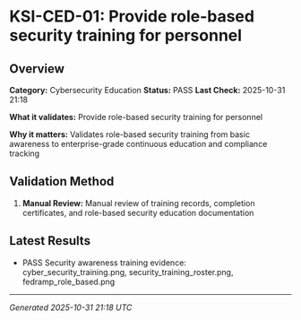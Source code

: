 # KSI-CED-01: Provide role-based security training for personnel

## Overview

**Category:** Cybersecurity Education
**Status:** PASS
**Last Check:** 2025-10-31 21:18

**What it validates:** Provide role-based security training for personnel

**Why it matters:** Validates role-based security training from basic awareness to enterprise-grade continuous education and compliance tracking

## Validation Method

1. **Manual Review:** Manual review of training records, completion certificates, and role-based security education documentation

## Latest Results

- PASS Security awareness training evidence: cyber_security_training.png, security_training_roster.png, fedramp_role_based.png

---
*Generated 2025-10-31 21:18 UTC*
